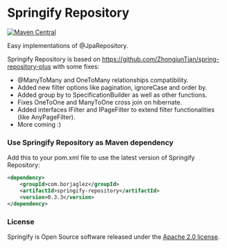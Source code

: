 # Springify Repository #

[![Maven Central](https://img.shields.io/maven-central/v/com.borjaglez/springify-repository.svg?label=Maven%20Central)](https://search.maven.org/search?q=g:%22com.borjaglez%22%20AND%20a:%22springify-repository%22)

Easy implementations of @JpaRepository.

Springify Repository is based on https://github.com/ZhongjunTian/spring-repository-plus with some fixes:
* @ManyToMany and OneToMany relationships compatibility.
* Added new filter options like pagination, ignoreCase and order by.
* Added group by to SpecificationBuilder as well as other functions.
* Fixes OneToOne and ManyToOne cross join on hibernate.
* Added interfaces IFilter and IPageFilter to extend filter functionalities (like AnyPageFilter).
* More coming :)

### Use Springify Repository as Maven dependency
Add this to your pom.xml file to use the latest version of Springify Repository:

```xml  
<dependency>
	<groupId>com.borjaglez</groupId>
	<artifactId>springify-repository</artifactId>
	<version>0.3.3</version>
</dependency>
```
 
### License
Springify is Open Source software released under the 
[Apache 2.0 license](https://www.apache.org/licenses/LICENSE-2.0.html).